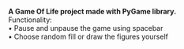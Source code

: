 **A Game Of Life project made with PyGame library.** \
Functionality: \
  • Pause and unpause the game using spacebar \
  • Choose random fill or draw the figures yourself 
